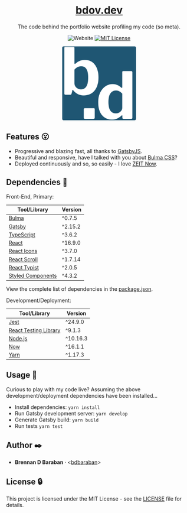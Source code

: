 <h1 align="center">
  <a href="https://bdov.dev">bdov.dev</a>
</h1>

<p align="center">
  The code behind the portfolio website profiling my code (so meta).
</p>
<p align="center">
  <img
    alt="Website"
    src="https://img.shields.io/website/https/bdov.dev?down_color=lightgrey&down_message=down&up_color=blue&up_message=up"
  >
  <a href="https://opensource.org/licenses/MIT">
    <img
      src="https://img.shields.io/badge/License-MIT-yellow.svg"
      alt="MIT License"
    />
  </a>
</p>

<p align="center">
  <img
    src="https://github.com/bdbaraban/bdov.dev/blob/master/static/colored-logo.png"
    alt="characters b, period and d with a blue background"
    width="200"
    style="border-radius: 4px;"
  />
</p>

## Features :open_mouth:

- Progressive and blazing fast, all thanks to [GatsbyJS](https://gatsbyjs.org).
- Beautiful and responsive, have I talked with you about [Bulma CSS](https://bulma.io/)?
- Deployed continuously and so, so easily - I love [ZEIT Now](https://zeit.co/now).

## Dependencies :couple:

Front-End, Primary:

| Tool/Library                                             | Version |
| -------------------------------------------------------- | ------- |
| [Bulma](https://bulma.io)                                | ^0.7.5  |
| [Gatsby](https://gatsbyjs.org)                           | ^2.15.2 |
| [TypeScript](https://www.typescriptlang.org/)            | ^3.6.2  |
| [React](https://reactjs.org/)                            | ^16.9.0 |
| [React Icons](https://react-icons.netlify.com/)          | ^3.7.0  |
| [React Scroll](https://github.com/fisshy/react-scroll)   | ^1.7.14 |
| [React Typist](https://jstejada.github.io/react-typist/) | ^2.0.5  |
| [Styled Components](https://www.styled-components.com/)  | ^4.3.2  |

View the complete list of dependencies in the [package.json](./package.json).

Development/Deployment:

| Tool/Library                                          | Version  |
| ----------------------------------------------------- | -------- |
| [Jest](https://jestjs.io/)                            | ^24.9.0  |
| [React Testing Library](https://testing-library.com/) | ^9.1.3   |
| [Node.js](https://nodejs.org/en/)                     | ^10.16.3 |
| [Now](https://zeit.co/now)                            | ^16.1.1  |
| [Yarn](https://yarnpkg.com/en/)                       | ^1.17.3  |

## Usage :running:

Curious to play with my code live? Assuming the above development/deployment dependencies have been installed...

- Install dependencies: `yarn install`
- Run Gatsby development server: `yarn develop`
- Generate Gatsby build: `yarn build`
- Run tests `yarn test`

## Author :black_nib:

- **Brennan D Baraban** · <[bdbaraban](https://github.com/bdbaraban)>

## License :lock:

This project is licensed under the MIT License - see the
[LICENSE](./LICENSE) file for details.
